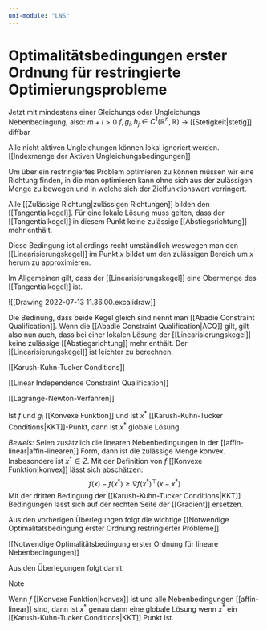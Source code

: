 ```yaml
---
uni-module: "LNS"
---
```


# Optimalitätsbedingungen erster Ordnung für restringierte Optimierungsprobleme

Jetzt mit mindestens einer Gleichungs oder Ungleichungs Nebenbedingung, also:
$m+l>0$
$f,g_i,h_j\in C^1(\mathbb{R}^n, \mathbb{R})$ → [[Stetigkeit|stetig]] diffbar

Alle nicht aktiven Ungleichungen können lokal ignoriert werden. [[Indexmenge der Aktiven Ungleichungsbedingungen]]

Um über ein restringiertes Problem optimieren zu können müssen wir eine Richtung finden, in die man optimieren kann ohne sich aus der zulässigen Menge zu bewegen und in welche sich der Zielfunktionswert verringert.

Alle [[Zulässige Richtung|zulässigen Richtungen]] bilden den [[Tangentialkegel]]. Für eine lokale Lösung muss gelten, dass der [[Tangentialkegel]] in diesem Punkt keine zulässige [[Abstiegsrichtung]] mehr enthält.

Diese Bedingung ist allerdings recht umständlich weswegen man den [[Linearisierungskegel]] im Punkt $x$ bildet um den zulässigen Bereich um $x$ herum zu approximieren.

Im Allgemeinen gilt, dass der [[Linearisierungskegel]] eine Obermenge des [[Tangentialkegel]] ist.

![[Drawing 2022-07-13 11.36.00.excalidraw]]

Die Bedinung, dass beide Kegel gleich sind nennt man [[Abadie Constraint Qualification]].
Wenn die [[Abadie Constraint Qualification|ACQ]] gilt, gilt also nun auch, dass bei einer lokalen Lösung der [[Linearisierungskegel]] keine zulässige [[Abstiegsrichtung]] mehr enthält.
Der [[Linearisierungskegel]] ist leichter zu berechnen.

[[Karush-Kuhn-Tucker Conditions]]

[[Linear Independence Constraint Qualification]]

[[Lagrange-Newton-Verfahren]]

Ist $f$ und $g_i$ [[Konvexe Funktion]] und ist $x^*$ [[Karush-Kuhn-Tucker Conditions|KKT]]-Punkt, dann ist $x^*$ globale Lösung.

_Beweis:_
Seien zusätzlich die linearen Nebenbedingungen in der [[affin-linear|affin-linearen]] Form, dann ist die zulässige Menge konvex. Insbesondere ist $x^*\in Z$.
Mit der Definition von $f$ [[Konvexe Funktion|konvex]] lässt sich abschätzen:
$$f(x)-f\left(x^{*}\right) \geq \nabla f\left(x^{*}\right)^{\top}\left(x-x^{*}\right)$$
Mit der dritten Bedingung der [[Karush-Kuhn-Tucker Conditions|KKT]] Bedingungen lässt sich auf der rechten Seite der [[Gradient]] ersetzen.

Aus den vorherigen Überlegungen folgt die wichtige [[Notwendige Optimalitätsbedingung erster Ordnung restringierter Probleme]].

[[Notwendige Optimalitätsbedingung erster Ordnung für lineare Nebenbedingungen]]

Aus den Überlegungen folgt damit:

> [!NOTE]
> Wenn $f$ [[Konvexe Funktion|konvex]] ist und alle Nebenbedingungen [[affin-linear]] sind, dann ist $x^*$ genau dann eine globale Lösung wenn $x^*$ ein [[Karush-Kuhn-Tucker Conditions|KKT]] Punkt ist.
